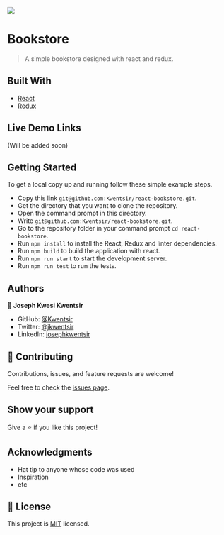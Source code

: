![](https://img.shields.io/badge/Microverse-blueviolet)

# Bookstore

> A simple bookstore designed with react and redux.


## Built With

- [React](https://reactjs.org/)
- [Redux](https://redux.js.org/)

## Live Demo Links
(Will be added soon)



## Getting Started
To get a local copy up and running follow these simple example steps.

- Copy this link `git@github.com:Kwentsir/react-bookstore.git`.
- Get the directory that you want to clone the repository.
- Open the command prompt in this directory.
- Write `git@github.com:Kwentsir/react-bookstore.git`.
- Go to the repository folder in your command prompt `cd react-bookstore`.
- Run `npm install` to install the React, Redux and linter dependencies.
- Run `npm build` to build the application with react.
- Run `npm run start` to start the development server.
- Run `npm run test` to run the tests.


## Authors

👤 **Joseph Kwesi Kwentsir**

- GitHub: [@Kwentsir](https://github.com/kwentsir)
- Twitter: [@jkwentsir](https://twitter.com/jkwentsir)
- LinkedIn: [josephkwentsir](https://linkedin.com/in/josephkwentsir)

## 🤝 Contributing

Contributions, issues, and feature requests are welcome!

Feel free to check the [issues page](../../issues/).

## Show your support

Give a ⭐️ if you like this project!

## Acknowledgments

- Hat tip to anyone whose code was used
- Inspiration
- etc

## 📝 License

This project is [MIT](./MIT.md) licensed.
